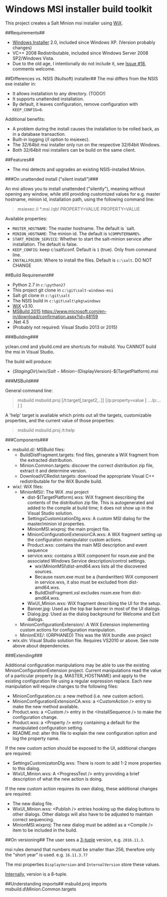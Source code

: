 Windows MSI installer build toolkit
================

This project creates a Salt Minion msi installer using [WiX][WiXId].

##Requirements##
- [Windows Installer][WindowsInstaller] 2.0, included since Windows XP. (Version probably changes)
-  VC++ 2008 Redistributable, included since Windows Server 2008 SP2/Windows Vista.
  - Due to the old age, I intentionally do not include it, see [Issue #18][issue18], comments welcome.
 
##Differences vs. NSIS (Nullsoft) installer##
The msi differs from the NSIS exe installer in:
- It allows installation to any directory. (TODO!)
- It supports unattended installation.
- By default, it leaves configuration, remove configuration with `KEEP_CONFIG=0`.

Additional benefits:
- A problem during the install causes the installation to be rolled back, as in a database transaction.
- Built-in logging (/l option to msiexec).
- The 32/64bit msi installer only run on the respective 32/64bit Windows.
- Both 32/64bit msi installers can be build on the same client. 

##Features##
- The msi detects and upgrades an existing NSIS-installed Minion.


###On unattended install ("silent install")###

An msi allows you to install unattended ("silently"), meaning without opening any window, while still providing
customized values for e.g. master hostname, minion id, installation path, using the following command line:

> msiexec /i *.msi /qb! PROPERTY=VALUE PROPERTY=VALUE 


Available properties:

- `MASTER_HOSTNAME`: The master hostname. The default is `salt.
- `MINION_HOSTNAME`: The minion id. The default is `%COMPUTERNAME%`.
- `START_MINION_SERVICE`: Whether to start the salt-minion service after installation. The default is false.
- `KEEP_CONFIG`: keep c:\salt\conf. Default is `1` (true). Only from command line.
- `INSTALLFOLDER`: Where to install the files. Default is `c:\salt`. DO NOT CHANGE


##Build Requirement##

- Python 2.7 in `c:\python27`
- This project git clone in `c:\git\salt-windows-msi`
- Salt git clone in `c:\git\salt`
- The NSIS build in `c:\git\salt\pkg\windows`
- [WiX][WiXId] v3.10.
- [MSBuild 2015][MSBuild2015Id]  https://www.microsoft.com/en-in/download/confirmation.aspx?id=48159
- .Net 4.5
- (Probably not required: Visual Studio 2013 or 2015)


###Building###

yclean.cmd and ybuild.cmd are shortcuts for msbuild.
You CANNOT build the msi in Visual Studio.

The build will produce:
 - $(StagingDir)/wix/Salt-Minion-$(DisplayVersion)-$(TargetPlatform).msi

###<a id="msbuild"></a>MSBuild###

General command line:

> msbuild msbuild.proj \[/t:target[,target2,..]] \[/p:property=value [ .. /p:... ] ]

A 'help' target is available which prints out all the targets, customizable
properties, and the current value of those properties:

> msbuild msbuild.proj /t:help


###Components###

- msbuild.d/: MSBuild files:
  - BuildDistFragment.targets: find files, generate a WiX fragment from the extracted distribution.
  - Minion.Common.targets: discover the correct distribution zip file, extract it and determine version.
  - DownloadVCRedist.targets: download the appropriate Visual C++ redistributable for the WiX Bundle build.  
- wix/: WiX files:
  - MinionMSI/: The WiX .msi project
    - dist-$(TargetPlatform).wxs: WiX fragment describing the contents of the distribution zip file. 
      This is autogenerated and added to the compile at build time; it does not show up in the Visual Studio solution.
    - SettingsCustomizationDlg.wxs: A custom MSI dialog for the master/minion id properties.
    - MinionMSI.wixproj: the main project file.
    - MinionConfigurationExtensionCA.wxs: A WiX fragment setting up the configuration manipulator custom actions.
    - Product.wxs: contains the main MSI description and event sequence
    - service.wxs: contains a WiX component for nssm.exe and the associated Windows Service description/control settings.
      - wix\MinionMSI\dist-amd64.wxs lists all the discovered sources.
      - Because nssm.exe must be a (handwritten) WiX component in service.wxs, it also must be excluded from dist-amd64.wxs. 
      - BuildDistFragment.xsl excludes nssm.exe from dist-amd64.wxs.
    - WixUI\_Minion.wxs: WiX fragment describing the UI for the setup.
    - Banner.jpg: Used as the top bar banner in most of the UI dialogs.
    - Dialog.jpg: Used as the dialog background for Welcome and Exit dialogs.
  - MinionConfigurationExtension/: A WiX Extension implementing custom actions for configuration manipulation.
  - MinionEXE/: (ORPHANED) This was the WiX bundle .exe project
- wix.sln: Visual Studio solution file. Requires VS2010 or above. See note above about dependencies.



###Extending###

Additional configuration manipulations may be able to use the existing
MinionConfigurationExtension project. Current manipulations read the
value of a particular property (e.g. MASTER\_HOSTNAME) and apply to the
existing configuration file using a regular expression replace. Each new
manipulation will require changes to the following files:

- MinionConfiguration.cs: a new method (i.e. new custom action).
- MinionConfigurationExtensionCA.wxs: a &lt;CustomAction /&gt; entry to
  make the new method available.
- Product.wxs: a &lt;Custom /&gt; entry in the &lt;InstallSequence /&gt;
  to make the configuration change.
- Product.wxs: a &lt;Property /&gt; entry containing a default for the
  manipulated configuration setting.
- README.md: alter this file to explain the new configuration option and
  log the property name.

If the new custom action should be exposed to the UI, additional changes
are required:

- SettingsCustomizatonDlg.wxs: There is room to add 1-2 more properties
  to this dialog.
- WixUI\_Minion.wxs: A &lt;ProgressText /&gt; entry providing a brief
  description of what the new action is doing.

If the new custom action requires its own dialog, these additional
changes are required:

- The new dialog file.
- WixUI\_Minion.wxs: &lt;Publish /&gt; entries hooking up the dialog
  buttons to other dialogs. Other dialogs will also have to be adjusted
  to maintain correct sequencing.
- MinionMSI.wixproj: The new dialog must be added as a &lt;Compile /&gt;
  item to be included in the build.

##On versioning##
The user sees a [3-tuple][version_html] version, e.g. `2016.11.3`.

msi rules demand that numbers must be smaller than 256, therefore only the "short year" is used.
e.g. `16.11.3.77`

The msi properties `DisplayVersion` and `InternalVersion` store these values.

[Internally][version_py], version is a 8-tuple.

##Understanding imports##
msbuild.proj imports msbuild.d\Minion.Common.targets


[WiXId]: http://wixtoolset.org "WiX Homepage"
[MSBuildId]: http://msdn.microsoft.com/en-us/library/0k6kkbsd(v=vs.120).aspx "MSBuild Reference"
[MSBuild2015Id]: https://www.microsoft.com/en-in/download/details.aspx?id=48159
[version_html]:https://docs.saltstack.com/en/develop/topics/releases/version_numbers.html
[version_py]: https://github.com/saltstack/salt/blob/develop/salt/version.py
[WindowsInstaller]:https://en.wikipedia.org/wiki/Windows_Installer#Versions
[issue18]:https://github.com/markuskramerIgitt/salt-windows-msi/issues/18

